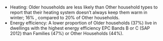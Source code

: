 -   Heating: Older households are less likely than Other household types
    to report that their heating system doesn’t always keep them warm in
    winter; 16% , compared to 20% of Other households.
-   Energy efficiency: A lower proportion of Older households (37%) live
    in dwellings with the highest energy efficiency EPC Bands B or C
    (SAP 2012) than Families (47%) or Other Households (44%).
